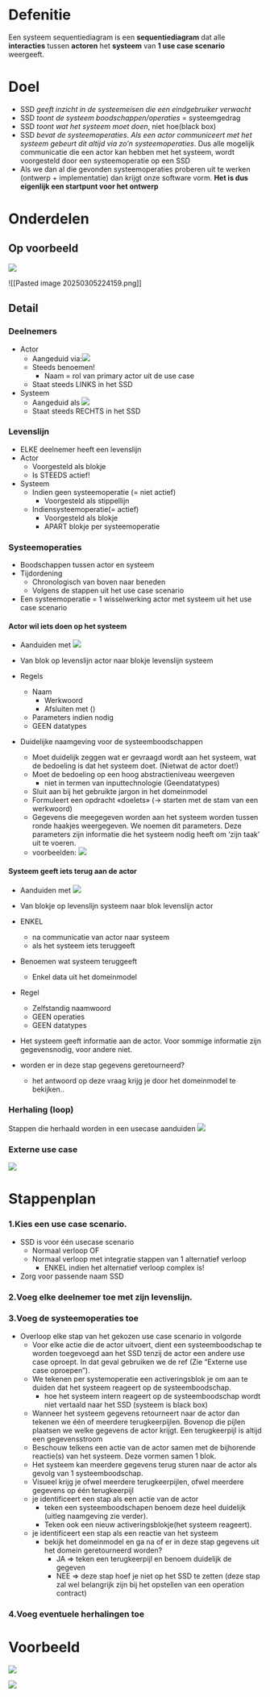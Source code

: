 # Defenitie
Een systeem sequentiediagram is een **sequentiediagram** dat alle **interacties** tussen **actoren** het **systeem** van **1 use case scenario** weergeeft.

# Doel
- SSD *geeft inzicht in de systeemeisen die een eindgebruiker verwacht*
- SSD *toont de systeem boodschappen/operaties* = systeemgedrag
- SSD *toont wat het systeem moet doen*, niet hoe(black box)
- SSD *bevat de systeemoperaties*. *Als een actor communiceert met het systeem gebeurt dit altijd via zo’n systeemoperaties*. Dus alle mogelijk communicatie die een actor kan hebben met het systeem, wordt voorgesteld door een systeemoperatie op een SSD
- Als we dan al die gevonden systeemoperaties proberen uit te werken (ontwerp + implementatie) dan krijgt onze software vorm. **Het is dus eigenlijk een startpunt voor het ontwerp**

# Onderdelen

## Op voorbeeld

![](../attachments/20241027162847.png)

![[Pasted image 20250305224159.png]]
## Detail

### Deelnemers
- Actor
	- Aangeduid via:![](20241027163147.png)
	- Steeds benoemen!
		- Naam = rol van primary actor uit de use case
	- Staat steeds LINKS in het SSD
- Systeem
	- Aangeduid als ![](20241027163321.png)
	- Staat steeds RECHTS in het SSD

### Levenslijn
- ELKE deelnemer heeft een levenslijn
- Actor
	- Voorgesteld als blokje
	- Is STEEDS actief!
- Systeem
	- Indien geen systeemoperatie (= niet actief)
		- Voorgesteld als stippellijn
	- Indiensysteemoperatie(= actief)
		- Voorgesteld als blokje
		- APART blokje per systeemoperatie

### Systeemoperaties
- Boodschappen tussen actor en systeem
- Tijdordening
	- Chronologisch van boven naar beneden
	- Volgens de stappen uit het use case scenario
- Een systeemoperatie = 1 wisselwerking actor met systeem uit het use case scenario

#### Actor wil iets doen op het systeem

- Aanduiden met ![](20241027164035.png)
- Van blok op levenslijn actor naar blokje levenslijn systeem
- Regels
	- Naam
		- Werkwoord
		- Afsluiten met ()
	- Parameters indien nodig
	- GEEN datatypes
	
- Duidelijke naamgeving voor de systeemboodschappen
	- Moet duidelijk zeggen wat er gevraagd wordt aan het systeem, wat de bedoeling is dat het systeem doet. (Nietwat de actor doet!)
	- Moet de bedoeling op een hoog abstractieniveau weergeven
		- niet in termen van inputtechnologie (Geendatatypes)
	- Sluit aan bij het gebruikte jargon in het domeinmodel
	- Formuleert een opdracht «doeIets» (-> starten met de stam van een werkwoord)
	- Gegevens die meegegeven worden aan het systeem worden tussen ronde haakjes weergegeven. We noemen dit parameters. Deze parameters zijn informatie die het systeem nodig heeft om ‘zijn taak’ uit te voeren.
	- voorbeelden:
	  ![](20241027164442.png)
#### Systeem geeft iets terug aan de actor

- Aanduiden met ![](20241027164930.png)
- Van blokje op levenslijn systeem naar blok levenslijn actor
- ENKEL
	- na communicatie van actor naar systeem
	- als het systeem iets teruggeeft
- Benoemen wat systeem teruggeeft
	- Enkel data uit het domeinmodel
- Regel
	- Zelfstandig naamwoord
	- GEEN operaties
	- GEEN datatypes
	
- Het systeem geeft informatie aan de actor. Voor sommige informatie zijn gegevensnodig, voor andere niet.
- worden er in deze stap gegevens geretourneerd?
	- het antwoord op deze vraag krijg je door het domeinmodel te bekijken..

### Herhaling (loop)
Stappen die herhaald worden in een usecase aanduiden
![](20241027165246.png)

### Externe use case

![](20241027165407.png)




# Stappenplan

### 1.Kies een use case scenario. 
- SSD is voor één usecase scenario
	- Normaal verloop OF
	- Normaal verloop met integratie stappen van 1 alternatief verloop
		- ENKEL indien het alternatief verloop complex is!
- Zorg voor passende naam SSD
### 2.Voeg elke deelnemer toe met zijn levenslijn. 
### 3.Voeg de systeemoperaties toe
- Overloop elke stap van het gekozen use case scenario in volgorde
	- Voor elke actie die de actor uitvoert, dient een systeemboodschap te worden toegevoegd aan het SSD tenzij de actor een andere use case oproept. In dat geval gebruiken we de ref (Zie “Externe use case oproepen”).
	- We tekenen per systemoperatie een activeringsblok je om aan te duiden dat het systeem reageert op de systeemboodschap.
		- hoe het systeem intern reageert op de systeemboodschap wordt niet vertaald naar het SSD (systeem is black box)
	- Wanneer het systeem gegevens retourneert naar de actor dan tekenen we één of meerdere terugkeerpijlen. Bovenop die pijlen plaatsen we welke gegevens de actor krijgt. Een terugkeerpijl is altijd een gegevensstroom
	- Beschouw telkens een actie van de actor samen met de bijhorende reactie(s) van het systeem. Deze vormen samen 1 blok.
	- Het systeem kan meerdere gegevens terug sturen naar de actor als gevolg van 1 systeemboodschap.
	- Visueel krijg je ofwel meerdere terugkeerpijlen, ofwel meerdere gegevens op één terugkeerpijl
	- je identificeert een stap als een actie van de actor
		- teken een systeemboodschapen benoem deze heel duidelijk (uitleg naamgeving zie verder).
		- Teken ook een nieuw activeringsblokje(het systeem reageert).
	- je identificeert een stap als een reactie van het systeem
		- bekijk het domeinmodel en ga na of er in deze stap gegevens uit het domein geretourneerd worden?
			- JA => teken een terugkeerpijl en benoem duidelijk de gegeven
			- NEE => deze stap hoef je niet op het SSD te zetten (deze stap zal wel belangrijk zijn bij het opstellen van een operation contract)

### 4.Voeg eventuele herhalingen toe

# Voorbeeld

![](20241007170657.png)

![](20241027162410.png)

